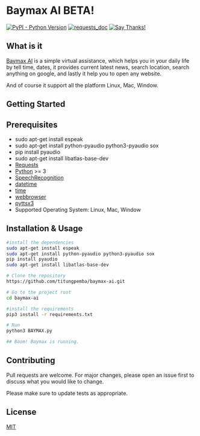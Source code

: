 # Baymax AI BETA!

[![PyPI - Python Version](https://img.shields.io/pypi/pyversions/pyowm.svg)](https://img.shields.io/pypi/pyversions/pyowm.svg)
[![requests_doc](https://readthedocs.org/projects/requests/badge/?version=latest)](https://requests.readthedocs.io/en/master/)
[![Say Thanks!](https://img.shields.io/badge/Say%20Thanks-!-1EAEDB.svg)](https://saythanks.io/to/titungpemba)

## What is it

[Baymax AI](https://github.com/titungpemba/baymax-ai) is a simple virtual assistance, which helps you in your daily life by tell time, dates, it provides current latest news, search location, search anything on google, and lastly it help you to open any website.

And of course it support all the platform Linux, Mac, Window.

## Getting Started

## Prerequisites

- sudo apt-get install espeak
- sudo apt-get install python-pyaudio python3-pyaudio sox
- pip install pyaudio
- sudo apt-get install libatlas-base-dev
- [Requests](https://pypi.org/project/requests/)
- [Python](https://www.python.org/downloads/) >= 3
- [SpeechRecognition](https://pypi.org/project/SpeechRecognition/)
- [datetime](https://pypi.org/project/datetime)
- [time](https://pypi.org/project/time)
- [webbrowser](https://pypi.org/project/webbrowser)
- [pyttsx3](https://pypi.org/project/pyttsx3)
- Supported Operating System: Linux, Mac, Window

## Installation & Usage

```sh
#install the dependencies
sudo apt-get install espeak
sudo apt-get install python-pyaudio python3-pyaudio sox
pip install pyaudio
sudo apt-get install libatlas-base-dev

# Clone the repository
https://github.com/titungpemba/baymax-ai.git

# Go to the project root
cd baymax-ai

#install the requirements
pip3 install -r requirements.txt

# Run
python3 BAYMAX.py

## Boom! Baymax is running.
```

## Contributing

Pull requests are welcome. For major changes, please open an issue first to discuss what you would like to change.

Please make sure to update tests as appropriate.

## License

[MIT](https://choosealicense.com/licenses/mit/)
